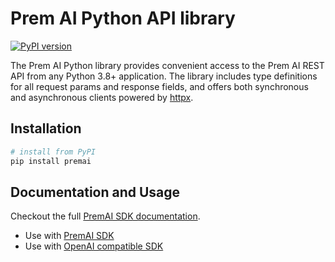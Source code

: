 # Prem AI Python API library

[![PyPI version](https://img.shields.io/pypi/v/premai.svg)](https://pypi.org/project/premai/)

The Prem AI Python library provides convenient access to the Prem AI REST API from any Python 3.8+
application. The library includes type definitions for all request params and response fields,
and offers both synchronous and asynchronous clients powered by [httpx](https://github.com/encode/httpx).

## Installation

```sh
# install from PyPI
pip install premai
```

## Documentation and Usage

Checkout the full [PremAI SDK documentation](https://docs.premai.io/get-started/sdks).

- Use with [PremAI SDK](https://docs.premai.io/get-started/sdks#use-with-premai-sdk)
- Use with [OpenAI compatible SDK](https://docs.premai.io/get-started/sdks#use-with-openai-compatible-sdk)
